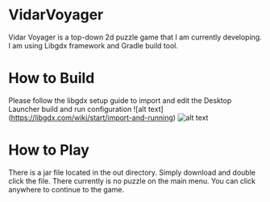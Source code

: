 # VidarVoyager
Vidar Voyager is a top-down 2d puzzle game that I am currently developing. I am using Libgdx framework and Gradle build tool.

# How to Build
Please follow the libgdx setup guide to import and edit the Desktop Launcher build and run configuration 
![alt text] (https://libgdx.com/wiki/start/import-and-running)
![alt text](https://github.com/thunderPumaFalconBird/VidarVoyager/BuildConfig.png?raw=true)


# How to Play
There is a jar file located in the out directory. Simply download and double click the file. 
There currently is no puzzle on the main menu. You can click anywhere to continue to the game.
